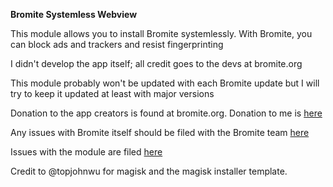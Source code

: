 **Bromite Systemless Webview**

This module allows you to install Bromite systemlessly. With Bromite, you can block ads and trackers and resist fingerprinting

I didn't develop the app itself; all credit goes to the devs at bromite.org

This module probably won't be updated with each Bromite update but I will try to keep it updated at least with major versions

Donation to the app creators is found at bromite.org. Donation to me is [here](https://paypal.me/innonetlife)

Any issues with Bromite itself should be filed with the Bromite team [here](https://github.com/bromite/bromite/issues)

Issues with the module are filed [here](https://github.com/alexa-v2/magisk-module-installer/issues)

Credit to @topjohnwu for magisk and the magisk installer template.
